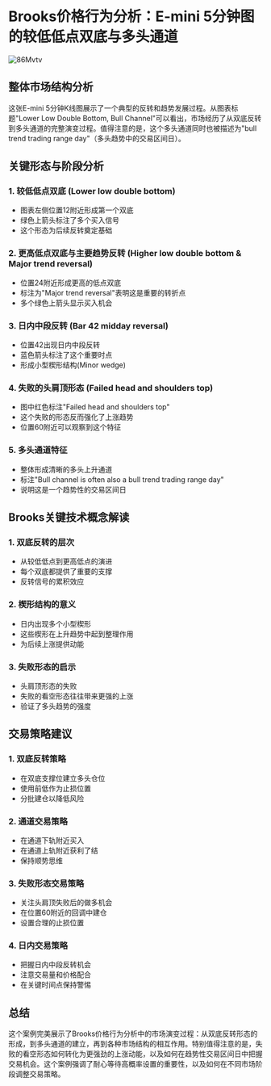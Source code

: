 # Brooks价格行为分析：E-mini 5分钟图的较低低点双底与多头通道

![86Mvtv](https://img.forecho.com/86Mvtv.png)

## 整体市场结构分析

这张E-mini 5分钟K线图展示了一个典型的反转和趋势发展过程。从图表标题"Lower Low Double Bottom, Bull Channel"可以看出，市场经历了从双底反转到多头通道的完整演变过程。值得注意的是，这个多头通道同时也被描述为"bull trend trading range day"（多头趋势中的交易区间日）。

## 关键形态与阶段分析

### 1. 较低低点双底 (Lower low double bottom)
- 图表左侧位置12附近形成第一个双底
- 绿色上箭头标注了多个买入信号
- 这个形态为后续反转奠定基础

### 2. 更高低点双底与主要趋势反转 (Higher low double bottom & Major trend reversal)
- 位置24附近形成更高的低点双底
- 标注为"Major trend reversal"表明这是重要的转折点
- 多个绿色上箭头显示买入机会

### 3. 日内中段反转 (Bar 42 midday reversal)
- 位置42出现日内中段反转
- 蓝色箭头标注了这个重要时点
- 形成小型楔形结构(Minor wedge)

### 4. 失败的头肩顶形态 (Failed head and shoulders top)
- 图中红色标注"Failed head and shoulders top"
- 这个失败的形态反而强化了上涨趋势
- 位置60附近可以观察到这个特征

### 5. 多头通道特征
- 整体形成清晰的多头上升通道
- 标注"Bull channel is often also a bull trend trading range day"
- 说明这是一个趋势性的交易区间日

## Brooks关键技术概念解读

### 1. 双底反转的层次
- 从较低低点到更高低点的演进
- 每个双底都提供了重要的支撑
- 反转信号的累积效应

### 2. 楔形结构的意义
- 日内出现多个小型楔形
- 这些楔形在上升趋势中起到整理作用
- 为后续上涨提供动能

### 3. 失败形态的启示
- 头肩顶形态的失败
- 失败的看空形态往往带来更强的上涨
- 验证了多头趋势的强度

## 交易策略建议

### 1. 双底反转策略
- 在双底支撑位建立多头仓位
- 使用前低作为止损位置
- 分批建仓以降低风险

### 2. 通道交易策略
- 在通道下轨附近买入
- 在通道上轨附近获利了结
- 保持顺势思维

### 3. 失败形态交易策略
- 关注头肩顶失败后的做多机会
- 在位置60附近的回调中建仓
- 设置合理的止损位置

### 4. 日内交易策略
- 把握日内中段反转机会
- 注意交易量和价格配合
- 在关键时间点保持警惕

## 总结

这个案例完美展示了Brooks价格行为分析中的市场演变过程：从双底反转形态的形成，到多头通道的建立，再到各种市场结构的相互作用。特别值得注意的是，失败的看空形态如何转化为更强劲的上涨动能，以及如何在趋势性交易区间日中把握交易机会。这个案例强调了耐心等待高概率设置的重要性，以及如何在不同市场阶段调整交易策略。
